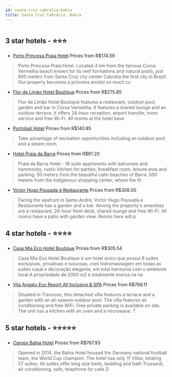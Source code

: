 ```yaml
---
id: santa-cruz-cabralia-bahia
title: Santa Cruz Cabrália, Bahia
---
```


<center><img src="http://media.omnibees.com/Images/10254/Property/506074.jpeg" alt="" /></center>


##  3 star hotels - ⭐️⭐️⭐️

-    [Porto Princesa Praia Hotel](https://us.hurb.com/hotels/santa-cruz-cabralia/porto-princesa-praia-hotel-OMN-10254?cmp=18055) Prices from R$174.59
   > Porto Princesa Praia Hotel.Located 4 km from the famous Coroa Vermelha beach known for its reef formations and natural pools, just 800 meters from Santa Cruz city center Cabrália the first city in Brazil. Our property becomes a princess amidst so much cu
-    [Flor de Limão Hotel Boutique](https://us.hurb.com/hotels/santa-cruz-cabralia/flor-de-limao-hotel-boutique-OMN-9776?cmp=18055) Prices from R$275.85
   > Flor de Limão Hotel Boutique features a restaurant, outdoor pool, garden and bar in Coroa Vermelha. It features a shared lounge and an outdoor terrace. It offers 24-hour reception, airport transfer, room service and free Wi-Fi. All rooms at the hotel have
-    [Portobali Hotel](https://us.hurb.com/hotels/santa-cruz-cabralia/portobali-hotel-JNP-JP256133?cmp=18055) Prices from R$140.85
   > Take advantage of recreation opportunities including an outdoor pool and a steam room.
-    [Hotel Praia da Barra](https://us.hurb.com/hotels/santa-cruz-cabralia/hotel-praia-da-barra-OMN-8851?cmp=18055) Prices from R$61.20
   > Praia da Barra Hotel - 18 suite apartments with balconies and hammocks, rustic kitchen for parties, breakfast room, leisure area and parking. 50 meters from the beautiful calm beaches of Barra. 500 meters from the indigenous shopping center, where the fir
-    [Victor Hugo Pousada e Restaurante](https://us.hurb.com/hotels/santa-cruz-cabralia/victor-hugo-pousada-e-restaurante-OMN-9817?cmp=18055) Prices from R$308.00
   > Facing the seafront in Santo André, Victor Hugo Pousada e Restaurante has a garden and a bar. Among the property&#39;s amenities are a restaurant, 24-hour front desk, shared lounge and free Wi-Fi. All rooms have a patio with garden view. Rooms here will p

##  4 star hotels - ⭐️⭐️⭐️⭐️

-    [Casa Mia Eco Hotel Boutique](https://us.hurb.com/hotels/santa-cruz-cabralia/casa-mia-eco-hotel-boutique-OMN-9784?cmp=18055) Prices from R$305.54
   > Casa Mia Eco Hotel Boutique é um hotel único que possui 8 suítes exclusivas, privativas e luxuosas, com hidromassagem em todas as suítes casal e decoração elegante, em total harmonia com o ambiente local.A propriedade de 2000 m2 é totalmente imersa na na
-    [Vila Angatu Eco Resort All Inclusive & SPA](https://us.hurb.com/hotels/santa-cruz-cabralia/vila-angatu-eco-resort-all-inclusive-spa-OMN-9484?cmp=18055) Prices from R$766.11
   > Situated in Trancoso, this detached villa features a terrace and a garden with an all-season outdoor pool. The villa features air conditioning and free WiFi. Free private parking is available on site. The unit has a kitchen with an oven and a microwave. T

##  5 star hotels - ⭐️⭐️⭐️⭐️⭐️

-    [Campo Bahia Hotel](https://us.hurb.com/hotels/santa-cruz-cabralia/campo-bahia-hotel-OMN-5659?cmp=18055) Prices from R$767.93
   > Opened in 2014, the Bahia Hotel housed the Germany national football team, the World Cup champion.The hotel has only 11 Villas, totaling 57 suites. All suites offer king size beds, bedding and bath Trussardi, air conditioning, safe, telephone for calls D
